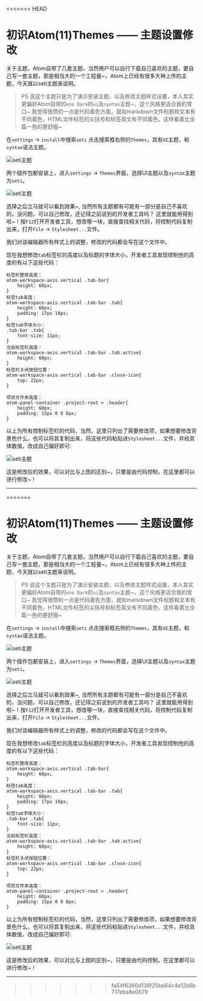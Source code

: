 <<<<<<< HEAD
# 初识Atom(11)Themes —— 主题设置修改

关于主题，Atom自带了几套主题，当然用户可以自行下载自己喜欢的主题，要自己写一套主题，那是相当大的一个工程量~，Atom上已经有很多大神上传的主题，今天就以seti主题来说明。

> PS 说这个主题只是为了演示安装主题，以及修改主题样式设置，本人其实更偏好Atom自带的`one Dark`的`ui`及`syntax`主题~，这个风格更适合我的胃口~ 我觉得很赞的一点是代码着色方面，就如markdown文件标题和文本有不同着色，HTML文件标签的尖括号和标签英文有不同着色，这样看着比全篇一色的更舒服~

在`settings` -> `install`中搜索`seti` 点击搜索框右侧的`Themes`，其有`UI`主题，和`syntax`语法主题。

![][1]

两个插件包都安装上，进入`settings` -> `Themes`界面，选择UI主题以及`syntax`主题为`seti`。

![][2]

选择之后立马就可以看到效果~, 当然所有主题都有可能有一部分是自己不喜欢的，没问题，可以自己修改，还记得之前说到的开发者工具吗？ 这里就能用得到啦~！按`F12`打开开发者工具，想改哪一块，直接查找相关代码，将控制代码复制出来，打开`File` -> `Stylesheet...`文件。

我们对该编辑器所有样式上的调整，修改的代码都会写在这个文件中。

现在我想修改`tab`标签栏的高度以及标题的字体大小，开发者工具发现控制他的高度的有以下这些代码：

```
标签栏整体高度：
atom-workspace-axis.vertical .tab-bar{
    height: 60px;
}
标签tab高度：
atom-workspace-axis.vertical .tab-bar .tab{
    height: 60px;
    padding: 17px 10px;
}
标签tab字体大小：
.tab-bar .tab{
    font-size: 11px;
}
当前标签栏高度：
atom-workspace-axis.vertical .tab-bar .tab.active{
    height: 60px;
}
标签栏关闭按钮位置：
atom-workspace-axis.vertical .tab-bar .close-icon{
    top: 22px;
}

项目文件夹高度：
atom-panel-container .project-root > .header{
    height: 60px;
    padding: 15px 0 0 8px;
}
```

以上为所有控制标签栏的代码，当然，这里只列出了需要修改项，如果想要修改背景色什么，也可以将其复制出来，将这些代码粘贴进`Stylesheet...`文件，并经具体数值，改成自己偏好即可:

![][3]

这是修改后的效果，可以对比与上图的区别~，只要是由代码控制，在这里都可以进行修改~！

***
[1]:https://github.com/kaivin/atom/raw/master/images/seti/seti.png "seti主题"
[2]:https://github.com/kaivin/atom/raw/master/images/seti/seti1.png "seti主题"
[3]:https://github.com/kaivin/atom/raw/master/images/seti/seti2.png "seti主题"
=======
# 初识Atom(11)Themes —— 主题设置修改

关于主题，Atom自带了几套主题，当然用户可以自行下载自己喜欢的主题，要自己写一套主题，那是相当大的一个工程量~，Atom上已经有很多大神上传的主题，今天就以seti主题来说明。

> PS 说这个主题只是为了演示安装主题，以及修改主题样式设置，本人其实更偏好Atom自带的`one Dark`的`ui`及`syntax`主题~，这个风格更适合我的胃口~ 我觉得很赞的一点是代码着色方面，就如markdown文件标题和文本有不同着色，HTML文件标签的尖括号和标签英文有不同着色，这样看着比全篇一色的更舒服~

在`settings` -> `install`中搜索`seti` 点击搜索框右侧的`Themes`，其有`UI`主题，和`syntax`语法主题。

![][1]

两个插件包都安装上，进入`settings` -> `Themes`界面，选择UI主题以及`syntax`主题为`seti`。

![][2]

选择之后立马就可以看到效果~, 当然所有主题都有可能有一部分是自己不喜欢的，没问题，可以自己修改，还记得之前说到的开发者工具吗？ 这里就能用得到啦~！按`F12`打开开发者工具，想改哪一块，直接查找相关代码，将控制代码复制出来，打开`File` -> `Stylesheet...`文件。

我们对该编辑器所有样式上的调整，修改的代码都会写在这个文件中。

现在我想修改`tab`标签栏的高度以及标题的字体大小，开发者工具发现控制他的高度的有以下这些代码：

```
标签栏整体高度：
atom-workspace-axis.vertical .tab-bar{
    height: 60px;
}
标签tab高度：
atom-workspace-axis.vertical .tab-bar .tab{
    height: 60px;
    padding: 17px 10px;
}
标签tab字体大小：
.tab-bar .tab{
    font-size: 11px;
}
当前标签栏高度：
atom-workspace-axis.vertical .tab-bar .tab.active{
    height: 60px;
}
标签栏关闭按钮位置：
atom-workspace-axis.vertical .tab-bar .close-icon{
    top: 22px;
}

项目文件夹高度：
atom-panel-container .project-root > .header{
    height: 60px;
    padding: 15px 0 0 8px;
}
```

以上为所有控制标签栏的代码，当然，这里只列出了需要修改项，如果想要修改背景色什么，也可以将其复制出来，将这些代码粘贴进`Stylesheet...`文件，并经具体数值，改成自己偏好即可:

![][3]

这是修改后的效果，可以对比与上图的区别~，只要是由代码控制，在这里都可以进行修改~！

***
[1]:https://github.com/kaivin/atom/raw/master/images/seti/seti.png "seti主题"
[2]:https://github.com/kaivin/atom/raw/master/images/seti/seti1.png "seti主题"
[3]:https://github.com/kaivin/atom/raw/master/images/seti/seti2.png "seti主题"
>>>>>>> fa54f6360d136f25be64c4e12b6b717eba8e0679

